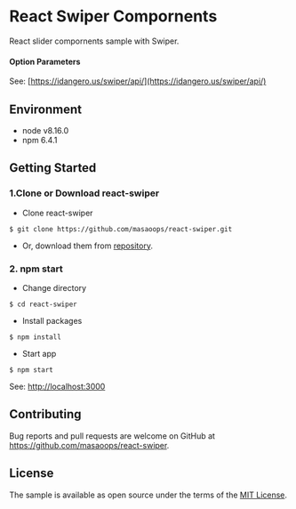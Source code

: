 # React Swiper Compornents

React slider compornents sample with Swiper.

#### Option Parameters
See: [https://idangero.us/swiper/api/](https://idangero.us/swiper/api/)

## Environment

* node v8.16.0
* npm 6.4.1

## Getting Started

### 1.Clone or Download react-swiper
* Clone react-swiper
```
$ git clone https://github.com/masaoops/react-swiper.git
```

* Or, download them from [repository](https://github.com/masaoops/react-swiper).

### 2. npm start
* Change directory
```
$ cd react-swiper
```

* Install packages
```
$ npm install
```

* Start app
```
$ npm start
```

See: [http://localhost:3000](http://localhost:3000)

## Contributing

Bug reports and pull requests are welcome on GitHub at https://github.com/masaoops/react-swiper.

## License

The sample is available as open source under the terms of the [MIT License](https://opensource.org/licenses/MIT).
